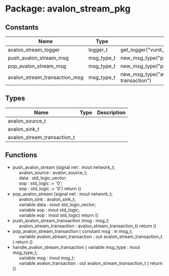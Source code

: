 # Package: avalon_stream_pkg

## Constants

| Name                          | Type       | Value                                      | Description |
| ----------------------------- | ---------- | ------------------------------------------ | ----------- |
| avalon_stream_logger          | logger_t   |  get_logger("vunit_lib:avalon_stream_pkg") |             |
| push_avalon_stream_msg        | msg_type_t |  new_msg_type("push avalon stream")        |             |
| pop_avalon_stream_msg         | msg_type_t |  new_msg_type("pop avalon stream")         |             |
| avalon_stream_transaction_msg | msg_type_t |  new_msg_type("avalon stream transaction") |             |
## Types

| Name                        | Type | Description |
| --------------------------- | ---- | ----------- |
| avalon_source_t             |      |             |
| avalon_sink_t               |      |             |
| avalon_stream_transaction_t |      |             |
## Functions
- push_avalon_stream <font id="function_arguments">(signal net : inout network_t;<br><span style="padding-left:20px"> avalon_source : avalon_source_t;<br><span style="padding-left:20px"> data : std_logic_vector;<br><span style="padding-left:20px"> sop : std_logic := '0';<br><span style="padding-left:20px"> eop : std_logic := '0') </font> <font id="function_return">return ()</font>
- pop_avalon_stream <font id="function_arguments">(signal net : inout network_t;<br><span style="padding-left:20px"> avalon_sink : avalon_sink_t;<br><span style="padding-left:20px"> variable data : inout std_logic_vector;<br><span style="padding-left:20px"> variable sop  : inout std_logic;<br><span style="padding-left:20px"> variable eop  : inout std_logic) </font> <font id="function_return">return ()</font>
- push_avalon_stream_transaction <font id="function_arguments">(msg : msg_t;<br><span style="padding-left:20px"> avalon_stream_transaction : avalon_stream_transaction_t) </font> <font id="function_return">return ()</font>
- pop_avalon_stream_transaction <font id="function_arguments">( constant msg : in msg_t;<br><span style="padding-left:20px"> variable avalon_stream_transaction : out avalon_stream_transaction_t ) </font> <font id="function_return">return ()</font>
- handle_avalon_stream_transaction <font id="function_arguments">( variable msg_type : inout msg_type_t;<br><span style="padding-left:20px"> variable msg : inout msg_t;<br><span style="padding-left:20px"> variable avalon_transaction : out avalon_stream_transaction_t ) </font> <font id="function_return">return ()</font>
